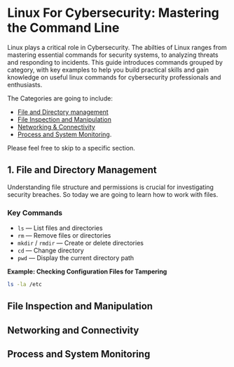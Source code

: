 # Linux For Cybersecurity: Mastering the Command Line 

Linux plays a critical role in Cybersecurity. The abilties of Linux ranges from mastering essential commands for security systems, to analyzing threats and responding to incidents. This guide introduces commands grouped by category, with key examples to help you build practical skills and gain knowledge on useful linux commands for cybersecurity professionals and enthusiasts.

The Categories are going to include:
- [File and  Directory management](#file-and-directory-management) 
- [File Inspection and Manipulation](#file-inspection-and-manipulation)
- [Networking & Connectivity](#networking-and-connectivity)
- [Process and System Monitoring](#process-and-system-monitoring). 

Please feel free to skip to a specific section.


## 1. File and Directory Management
Understanding file structure and permissions is crucial for investigating security breaches. So today we are going to learn how to work with files. 

### Key Commands
- `ls` — List files and directories
- `rm` — Remove files or directories
- `mkdir` / `rmdir` — Create or delete directories
- `cd` — Change directory
- `pwd` — Display the current directory path

**Example: Checking Configuration Files for Tampering**
```bash
ls -la /etc
``` 
## File Inspection and Manipulation 





## Networking and Connectivity 


## Process and System Monitoring 

